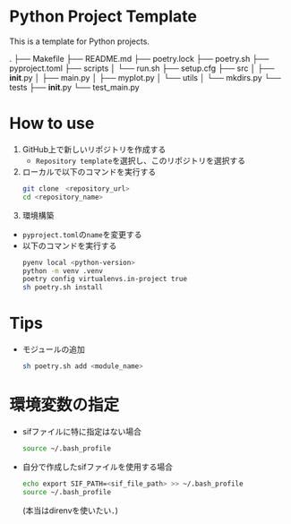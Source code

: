 # Python Project Template
This is a template for Python projects.

.
├── Makefile
├── README.md
├── poetry.lock
├── poetry.sh
├── pyproject.toml
├── scripts
│   └── run.sh
├── setup.cfg
├── src
│   ├── __init__.py
│   ├── main.py
│   ├── myplot.py
│   └── utils
│       └── mkdirs.py
└── tests
    ├── __init__.py
    └── test_main.py

# How to use 
1. GitHub上で新しいリポジトリを作成する
    * `Repository template`を選択し、このリポジトリを選択する
2. ローカルで以下のコマンドを実行する
    ```bash
    git clone　<repository_url>
    cd <repository_name>
    ```
3. 環境構築
* `pyproject.toml`の`name`を変更する
* 以下のコマンドを実行する
    ```bash
    pyenv local <python-version>
    python -m venv .venv
    poetry config virtualenvs.in-project true
    sh poetry.sh install
    ```

# Tips
* モジュールの追加
   ```bash
   sh poetry.sh add <module_name>

# 環境変数の指定
* sifファイルに特に指定はない場合
    ```bash
    source ~/.bash_profile
    ```
* 自分で作成したsifファイルを使用する場合
    ```bash
    echo export SIF_PATH=<sif_file_path> >> ~/.bash_profile
    source ~/.bash_profile
    ```
    (本当はdirenvを使いたい．)


